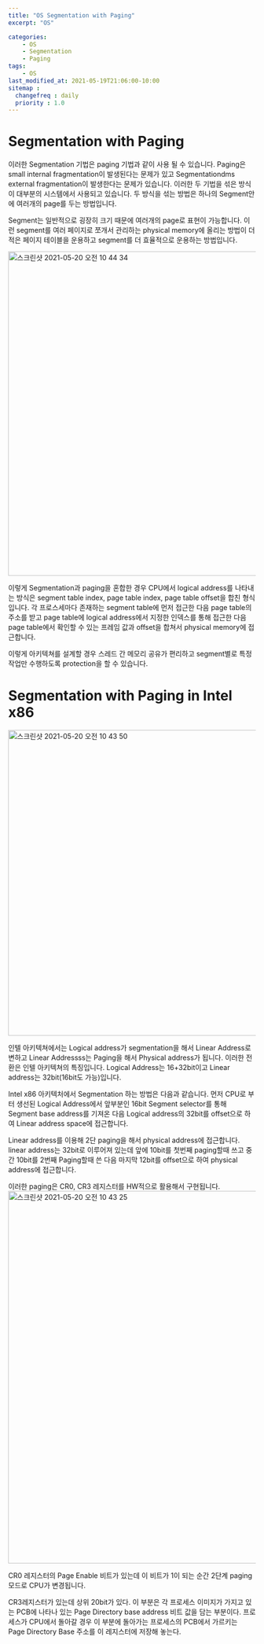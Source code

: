 ```yaml
---
title: "OS Segmentation with Paging"
excerpt: "OS"

categories:
    - OS
    - Segmentation
    - Paging
tags:
    - OS
last_modified_at: 2021-05-19T21:06:00-10:00
sitemap :
  changefreq : daily
  priority : 1.0
--- 
```

# Segmentation with Paging

이러한 Segmentation 기법은 paging 기법과 같이 사용 될 수 있습니다. Paging은 small internal fragmentation이 발생된다는 문제가 있고 Segmentationdms external fragmentation이 발생한다는 문제가 있습니다. 이러한 두 기법을 섞은 방식이 대부분의 시스템에서 사용되고 있습니다. 두 방식을 섞는 방법은 하나의 Segment안에 여러개의 page를 두는 방법입니다.

Segment는 일반적으로 굉장히 크기 때문에 여러개의 page로 표현이 가능합니다. 이런 segment를 여러 페이지로 쪼개서 관리하는 physical memory에 올리는 방법이 더 적은 페이지 테이블을 운용하고 segment를 더 효율적으로 운용하는 방법입니다.

<img width="660" alt="스크린샷 2021-05-20 오전 10 44 34" src="https://user-images.githubusercontent.com/61309514/118906233-5f2d5880-b958-11eb-8142-6537b2b4ca0c.png">

이렇게 Segmentation과 paging을 혼합한 경우 CPU에서 logical address를 나타내는 방식은 segment table index, page table index, page table offset을 합친 형식입니다. 각 프로스세마다 존재하는 segment table에 먼저 접근한 다음 page table의 주소를 받고 page table에 logical address에서 지정한 인덱스를 통해 접근한 다음 page table에서 확인할 수 있는 프레임 값과 offset을 합쳐서 physical memory에 접근합니다.

이렇게 아키텍쳐를 설계할 경우 스레드 간 메모리 공유가 편리하고 segment별로 특정 작업만 수행하도록 protection을 할 수 있습니다.



# Segmentation with Paging in Intel x86 

<img width="622" alt="스크린샷 2021-05-20 오전 10 43 50" src="https://user-images.githubusercontent.com/61309514/118906204-44f37a80-b958-11eb-9de7-9c4f2e5202c7.png">

인텔 아키텍쳐에서는 Logical address가 segmentation을 해서 Linear Address로 변하고 Linear Addressss는 Paging을 해서 Physical address가 됩니다. 이러한 전환은 인텔 아키텍쳐의 특징입니다. Logical Address는 16+32bit이고 Linear address는 32bit(16bit도 가능)입니다.

Intel x86 아키텍처에서 Segmentation 하는 방법은 다음과 같습니다. 먼저 CPU로 부터 생선된 Logical Address에서 앞부분인 16bit Segment selector를 통해 Segment base address를 기져온 다음 Logical address의 32bit를 offset으로 하여 Linear address space에 접근합니다.

Linear address를 이용해 2단 paging을 해서 physical address에 접근합니다. linear address는 32bit로 이루어져 있는데 앞에 10bit를 첫번째 paging할때 쓰고 중간 10bit를 2번째 Paging할때 쓴 다음 마지막 12bit를 offset으로 하여 physical address에 접근합니다.

이러한 paging은 CR0, CR3 레지스터를 HW적으로 활용해서 구현됩니다.
<img width="758" alt="스크린샷 2021-05-20 오전 10 43 25" src="https://user-images.githubusercontent.com/61309514/118906172-360cc800-b958-11eb-86c4-06d3127b8b25.png">


CR0 레지스터의 Page Enable 비트가 있는데 이 비트가 1이 되는 순간 2단계 paging모드로 CPU가 변경됩니다.

CR3레지스터가 있는데 상위 20bit가 있다. 이 부분은 각 프로세스 이미지가 가지고 있는 PCB에 나타나 있는 Page Directory base address 비트 값을 담는 부분이다. 프로세스가 CPU에서 돌아갈 경우 이 부분에 돌아가는 프로세스의 PCB에서 가르키는 Page Directory Base 주소를 이 레지스터에 저장해 놓는다.